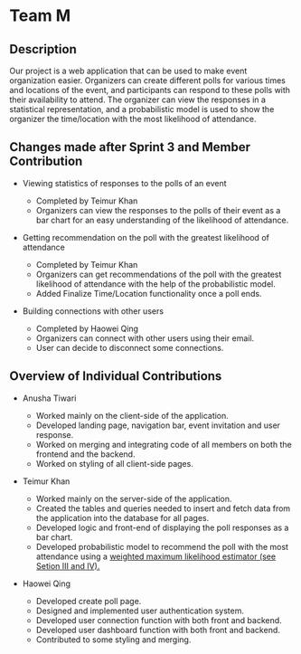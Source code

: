 # Team M 
## Description
Our project is a web application that can be used to make event organization easier. Organizers can create different polls for various times and locations of the event, and participants can respond to these polls with their availability to attend. The organizer can view the responses in a statistical representation, and a probabilistic model is used to show the organizer the time/location with the most likelihood of attendance. 

## Changes made after Sprint 3 and Member Contribution
- Viewing statistics of responses to the polls of an event			
    -   Completed by Teimur Khan
    -   Organizers can view the responses to the polls of their event as a bar chart for an easy understanding of the likelihood of attendance. 

-	Getting recommendation on the poll with the greatest likelihood of attendance
    -   Completed by Teimur Khan
    -   Organizers can get recommendations of the poll with the greatest likelihood of attendance with the help of the probabilistic model.
    -   Added Finalize Time/Location functionality once a poll ends.

-	Building connections with other users
    -   Completed by Haowei Qing    
    -   Organizers can connect with other users using their email.
    -   User can decide to disconnect some connections.

## Overview of Individual Contributions
-	Anusha Tiwari
    -   Worked mainly on the client-side of the application.
    -   Developed landing page, navigation bar, event invitation and user response.
    -   Worked on merging and integrating code of all members on both the frontend and the backend. 
    -   Worked on styling of all client-side pages.

-	Teimur Khan 
    -   Worked mainly on the server-side of the application.
    -	Created the tables and queries needed to insert and fetch data from the application into the database for all pages.
    -	Developed logic and front-end of displaying the poll responses as a bar chart.	
    -   Developed probabilistic model to recommend the poll with the most attendance using a [weighted maximum likelihood estimator (see Setion III and IV).](http://www.eg.bucknell.edu/~phys310/skills/data_analysis/mle_intro.pdf)

-	Haowei Qing
    -	Developed create poll page.
    -	Designed and implemented user authentication system.
    -	Developed user connection function with both front and backend.
    -	Developed user dashboard function with both front and backend.
    -	Contributed to some styling and merging.




